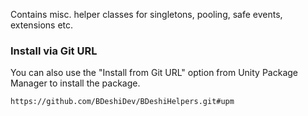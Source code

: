 Contains misc. helper classes for singletons, pooling, safe events, extensions etc.
### Install via Git URL
You can also use the "Install from Git URL" option from Unity Package Manager to install the package.
```
https://github.com/BDeshiDev/BDeshiHelpers.git#upm
```
